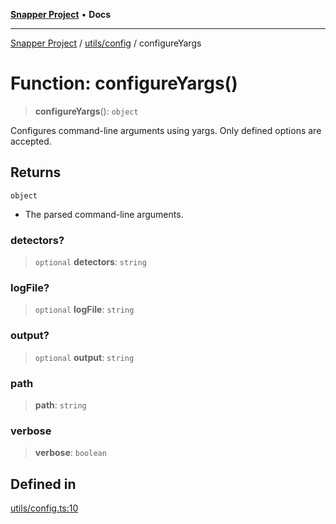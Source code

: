 [**Snapper Project**](../../../README.md) • **Docs**

***

[Snapper Project](../../../README.md) / [utils/config](../README.md) / configureYargs

# Function: configureYargs()

> **configureYargs**(): `object`

Configures command-line arguments using yargs.
Only defined options are accepted.

## Returns

`object`

- The parsed command-line arguments.

### detectors?

> `optional` **detectors**: `string`

### logFile?

> `optional` **logFile**: `string`

### output?

> `optional` **output**: `string`

### path

> **path**: `string`

### verbose

> **verbose**: `boolean`

## Defined in

[utils/config.ts:10](https://github.com/asifqatar/Snapper/blob/efba3e0c26caea1326a2f907a42f95a875a8ec6a/utils/config.ts#L10)

